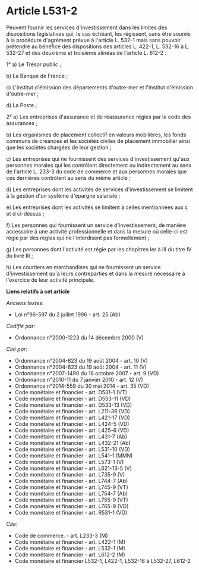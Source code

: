 # Article L531-2

Peuvent fournir les services d'investissement dans les limites des dispositions législatives qui, le cas échéant, les
régissent, sans être soumis à la procédure d'agrément prévue à l'article L. 532-1 mais sans pouvoir prétendre au bénéfice des
dispositions des articles L. 422-1, L. 532-16 à L. 532-27 et des deuxième et troisième alinéas de l'article L. 612-2 :

1° a) Le Trésor public ;

b) La Banque de France ;

c) L'Institut d'émission des départements d'outre-mer et l'Institut d'émission d'outre-mer ;

d) La Poste ;

2° a) Les entreprises d'assurance et de réassurance régies par le code des assurances ;

b) Les organismes de placement collectif en valeurs mobilières, les fonds communs de créances et les sociétés civiles de
placement immobilier ainsi que les sociétés chargées de leur gestion ;

c) Les entreprises qui ne fournissent des services d'investissement qu'aux personnes morales qui les contrôlent directement
ou indirectement au sens de l'article L. 233-3 du code de commerce et aux personnes morales que ces dernières contrôlent au
sens du même article ;

d) Les entreprises dont les activités de services d'investissement se limitent à la gestion d'un système d'épargne
salariale ;

e) Les entreprises dont les activités se limitent à celles mentionnées aux c et d ci-dessus ;

f) Les personnes qui fournissent un service d'investissement, de manière accessoire à une activité professionnelle et dans la
mesure où celle-ci est régie par des règles qui ne l'interdisent pas formellement ;

g) Les personnes dont l'activité est régie par les chapitres Ier à III du titre IV du livre III ;

h) Les courtiers en marchandises qui ne fournissent un service d'investissement qu'à leurs contreparties et dans la mesure
nécessaire à l'exercice de leur activité principale.

**Liens relatifs à cet article**

_Anciens textes_:

  - Loi n°96-597 du 2 juillet 1996 - art. 25 (Ab)

_Codifié par_:

  - Ordonnance n°2000-1223 du 14 décembre 2000 (V)

_Cité par_:

  - Ordonnance n°2004-823 du 19 août 2004 - art. 10 (V)
  - Ordonnance n°2004-823 du 19 août 2004 - art. 11 (V)
  - Ordonnance n°2007-1490 du 18 octobre 2007 - art. 9 (VD)
  - Ordonnance n°2010-11 du 7 janvier 2010 - art. 12 (V)
  - Ordonnance n°2014-559 du 30 mai 2014 - art. 35 (VD)
  - Code monétaire et financier - art. D531-1 (VT)
  - Code monétaire et financier - art. D533-11 (VD)
  - Code monétaire et financier - art. D533-13 (VD)
  - Code monétaire et financier - art. L211-36 (VD)
  - Code monétaire et financier - art. L421-17 (VD)
  - Code monétaire et financier - art. L424-5 (VD)
  - Code monétaire et financier - art. L425-6 (VD)
  - Code monétaire et financier - art. L431-7 (Ab)
  - Code monétaire et financier - art. L432-21 (Ab)
  - Code monétaire et financier - art. L531-10 (VD)
  - Code monétaire et financier - art. L541-1 (MMN)
  - Code monétaire et financier - art. L573-1 (V)
  - Code monétaire et financier - art. L621-13-5 (V)
  - Code monétaire et financier - art. L735-9 (V)
  - Code monétaire et financier - art. L744-7 (Ab)
  - Code monétaire et financier - art. L745-9 (VT)
  - Code monétaire et financier - art. L754-7 (Ab)
  - Code monétaire et financier - art. L755-9 (VT)
  - Code monétaire et financier - art. L765-9 (VD)
  - Code monétaire et financier - art. R531-1 (VD)

_Cite_:

  - Code de commerce. - art. L233-3 (M)
  - Code monétaire et financier - art. L422-1 (M)
  - Code monétaire et financier - art. L532-1 (M)
  - Code monétaire et financier - art. L612-2 (M)
  - Code monétaire et financier L532-1, L422-1, L532-16 à L532-27, L612-2
